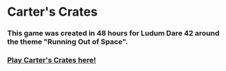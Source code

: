 # Carter's Crates

### This game was created in 48 hours for Ludum Dare 42 around the theme "Running Out of Space".

### [Play Carter's Crates here!](https://diego-escalante.github.io/LD42-CartersCrates)